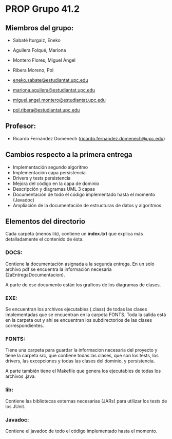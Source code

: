 # PROP Grupo 41.2

## Miembros del grupo:

- Sabaté Iturgaiz, Eneko 
- Aguilera Folqué, Mariona
- Montero Flores, Miguel Ángel
- Ribera Moreno, Pol

- [eneko.sabate@estudiantat.upc.edu]()
- [mariona.aguilera@estudiantat.upc.edu]()
- [miguel.angel.montero@estudiantat.upc.edu]()
- [pol.ribera@estudiantat.upc.edu]()

## Profesor: 

- Ricardo Fernández Domenech ([ricardo.fernandez.domenech@upc.edu]())

## Cambios respecto a la primera entrega

- Implementación segundo algoritmo
- Implementación capa persistencia
- Drivers y tests persistencia
- Mejora del código en la capa de dominio
- Descripción y diagramas UML 3 capas
- Documentación de todo el código implementado hasta el momento (Javadoc)
- Ampliación de la documentación de estructuras de datos y algoritmos

## Elementos del directorio

Cada carpeta (menos lib), contiene un **index.txt** que explica más
detalladamente el contenido de ésta.

### DOCS:

Contiene la documentación asignada a la segunda entrega. En un solo
archivo pdf se encuentra la información necesaria (2aEntregaDocumentacion).

A parte de ese documento están los gráficos de los diagramas de clases.

### EXE:

Se encuentran los archivos ejecutables (.class) de todas las clases
implementadas que se encuentran en la carpeta FONTS. Toda la salida
está en la carpeta out y ahí se encuentran los subdirectorios
de las clases correspondientes.

### FONTS:

Tiene una carpeta para guardar la informacion necesaria del proyecto y 
tiene la carpeta src, que contiene todas las clases, que son los
tests, los drivers, las excepciones y todas las clases del dominio, y
persistencia.

A parte también tiene el Makefile que genera los ejecutables de todas
los archivos .java.

### lib:

Contiene las bibliotecas externas necesarias (JARs) para utilizar los
tests de los JUnit.

### Javadoc:

Contiene el javadoc de todo el código implementado hasta el momento.



